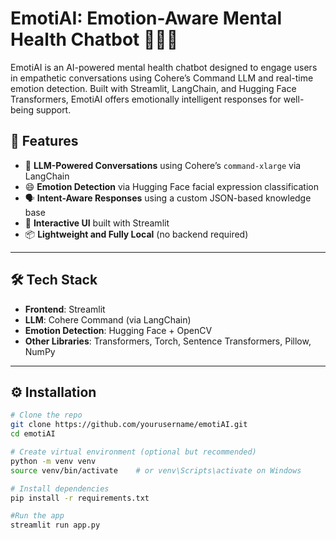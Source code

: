 # EmotiAI: Emotion-Aware Mental Health Chatbot 🤖💬💙

EmotiAI is an AI-powered mental health chatbot designed to engage users in empathetic conversations using Cohere’s Command LLM and real-time emotion detection. Built with Streamlit, LangChain, and Hugging Face Transformers, EmotiAI offers emotionally intelligent responses for well-being support.

## 🚀 Features

- 🧠 **LLM-Powered Conversations** using Cohere’s `command-xlarge` via LangChain
- 😄 **Emotion Detection** via Hugging Face facial expression classification
- 🗣️ **Intent-Aware Responses** using a custom JSON-based knowledge base
- 🎨 **Interactive UI** built with Streamlit
- 📦 **Lightweight and Fully Local** (no backend required)

---

## 🛠 Tech Stack

- **Frontend**: Streamlit
- **LLM**: Cohere Command (via LangChain)
- **Emotion Detection**: Hugging Face + OpenCV
- **Other Libraries**: Transformers, Torch, Sentence Transformers, Pillow, NumPy

---

## ⚙️ Installation

```bash
# Clone the repo
git clone https://github.com/yourusername/emotiAI.git
cd emotiAI

# Create virtual environment (optional but recommended)
python -m venv venv
source venv/bin/activate    # or venv\Scripts\activate on Windows

# Install dependencies
pip install -r requirements.txt

#Run the app
streamlit run app.py

